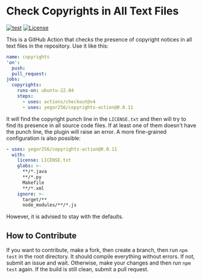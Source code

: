 # Check Copyrights in All Text Files

[![test](https://github.com/yegor256/copyrights-action/actions/workflows/test.yml/badge.svg)](https://github.com/yegor256/copyrights-action/actions/workflows/test.yml)
[![License](https://img.shields.io/badge/license-MIT-green.svg)](https://github.com/yegor256/copyrights-action/blob/master/LICENSE.txt)

This is a GitHub Action that checks the presence of copyright notices
in all text files in the repository. Use it like this:

```yaml
name: copyrights
'on':
  push:
  pull_request:
jobs:
  copyrights:
    runs-on: ubuntu-22.04
    steps:
      - uses: actions/checkout@v4
      - uses: yegor256/copyrights-action@0.0.11
```

It will find the copyright punch line in the `LICENSE.txt` and then
will try to find its presence in all source code files. If at least one
of them doesn't have the punch line, the plugin will raise an error.
A more fine-grained configuration is also possible:

```yaml
- uses: yegor256/copyrights-action@0.0.11
  with:
    license: LICENSE.txt
    globs: >-
      **/*.java
      **/*.py
      Makefile
      **/*.xml
    ignore: >-
      target/**
      node_modules/**/*.js
```

However, it is advised to stay with the defaults.

## How to Contribute

If you want to contribute, make a fork, then create a branch,
then run `npm test` in the root directory.
It should compile everything without errors. If not, submit an issue and wait.
Otherwise, make your changes and then run `npm test` again. If the build is
still clean, submit a pull request.
